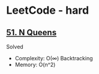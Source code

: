 # LeetCode - hard

## [51. N Queens](https://leetcode.com/problems/n-queens/)

Solved

* Complexity: O(∞) Backtracking
* Memory: O(n^2)
